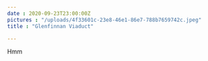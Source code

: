 ```yaml
---
date : 2020-09-23T23:00:00Z
pictures : "/uploads/4f33601c-23e8-46e1-86e7-788b7659742c.jpeg"
title : "Glenfinnan Viaduct"

---
```

Hmm